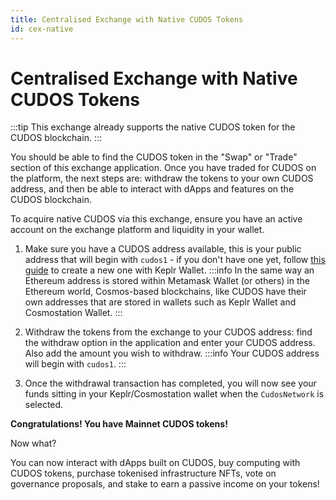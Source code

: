 ```yaml
---
title: Centralised Exchange with Native CUDOS Tokens
id: cex-native
---
```

# Centralised Exchange with Native CUDOS Tokens

:::tip
This exchange already supports the native CUDOS token for the CUDOS blockchain.
:::

You should be able to find the CUDOS token in the "Swap" or "Trade" section of this exchange application.
Once you have traded for CUDOS on the platform, the next steps are: withdraw the tokens to your own CUDOS address, and then be able to interact with dApps and features on the CUDOS blockchain.

To acquire native CUDOS via this exchange, ensure you have an active account on the exchange platform and liquidity in your wallet.

1. Make sure you have a CUDOS address available, this is your public address that will begin with `cudos1` - if you don't have one yet, follow [this guide](../../learn/concepts/wallets/keplr-create.md) to create a new one with Keplr Wallet.
:::info
In the same way an Ethereum address is stored within Metamask Wallet (or others) in the Ethereum world, Cosmos-based blockchains, like CUDOS have their own addresses that are stored in wallets such as Keplr Wallet and Cosmostation Wallet.
:::

2. Withdraw the tokens from the exchange to your CUDOS address: find the withdraw option in the application and enter your CUDOS address. Also add the amount you wish to withdraw.
:::info
Your CUDOS address will begin with `cudos1`.
:::

3. Once the withdrawal transaction has completed, you will now see your funds sitting in your Keplr/Cosmostation wallet when the `CudosNetwork` is selected.

**Congratulations! You have Mainnet CUDOS tokens!**

Now what?

You can now interact with dApps built on CUDOS, buy computing with CUDOS tokens, purchase tokenised infrastructure NFTs, vote on governance proposals, and stake to earn a passive income on your tokens!